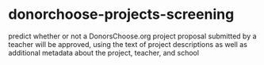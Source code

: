 # donorchoose-projects-screening
predict whether or not a DonorsChoose.org project proposal submitted by a teacher will be approved, using the text of project descriptions as well as additional metadata about the project, teacher, and school
